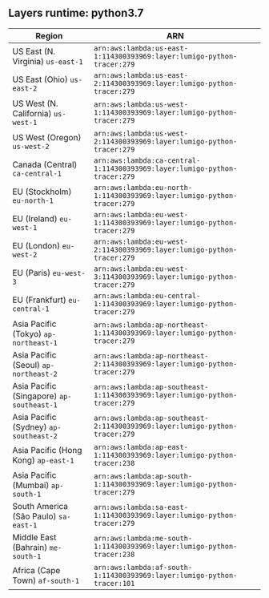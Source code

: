 Layers runtime: python3.7
----
| Region | ARN |
| --- | --- |
|US East (N. Virginia)  `us-east-1`|`arn:aws:lambda:us-east-1:114300393969:layer:lumigo-python-tracer:279`|
|US East (Ohio)  `us-east-2`|`arn:aws:lambda:us-east-2:114300393969:layer:lumigo-python-tracer:279`|
|US West (N. California)  `us-west-1`|`arn:aws:lambda:us-west-1:114300393969:layer:lumigo-python-tracer:279`|
|US West (Oregon)  `us-west-2`|`arn:aws:lambda:us-west-2:114300393969:layer:lumigo-python-tracer:279`|
|Canada (Central)  `ca-central-1`|`arn:aws:lambda:ca-central-1:114300393969:layer:lumigo-python-tracer:279`|
|EU (Stockholm)  `eu-north-1`|`arn:aws:lambda:eu-north-1:114300393969:layer:lumigo-python-tracer:279`|
|EU (Ireland)  `eu-west-1`|`arn:aws:lambda:eu-west-1:114300393969:layer:lumigo-python-tracer:279`|
|EU (London)  `eu-west-2`|`arn:aws:lambda:eu-west-2:114300393969:layer:lumigo-python-tracer:279`|
|EU (Paris)  `eu-west-3`|`arn:aws:lambda:eu-west-3:114300393969:layer:lumigo-python-tracer:279`|
|EU (Frankfurt)  `eu-central-1`|`arn:aws:lambda:eu-central-1:114300393969:layer:lumigo-python-tracer:279`|
|Asia Pacific (Tokyo)  `ap-northeast-1`|`arn:aws:lambda:ap-northeast-1:114300393969:layer:lumigo-python-tracer:279`|
|Asia Pacific (Seoul)  `ap-northeast-2`|`arn:aws:lambda:ap-northeast-2:114300393969:layer:lumigo-python-tracer:279`|
|Asia Pacific (Singapore)  `ap-southeast-1`|`arn:aws:lambda:ap-southeast-1:114300393969:layer:lumigo-python-tracer:279`|
|Asia Pacific (Sydney)  `ap-southeast-2`|`arn:aws:lambda:ap-southeast-2:114300393969:layer:lumigo-python-tracer:279`|
|Asia Pacific (Hong Kong)  `ap-east-1`|`arn:aws:lambda:ap-east-1:114300393969:layer:lumigo-python-tracer:238`|
|Asia Pacific (Mumbai)  `ap-south-1`|`arn:aws:lambda:ap-south-1:114300393969:layer:lumigo-python-tracer:279`|
|South America (São Paulo)  `sa-east-1`|`arn:aws:lambda:sa-east-1:114300393969:layer:lumigo-python-tracer:279`|
|Middle East (Bahrain)  `me-south-1`|`arn:aws:lambda:me-south-1:114300393969:layer:lumigo-python-tracer:238`|
|Africa (Cape Town)  `af-south-1`|`arn:aws:lambda:af-south-1:114300393969:layer:lumigo-python-tracer:101`|